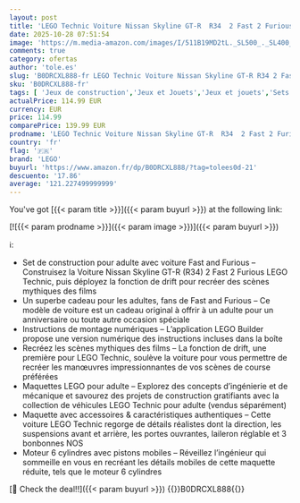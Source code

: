 ```yaml
---
layout: post
title: 'LEGO Technic Voiture Nissan Skyline GT-R  R34  2 Fast 2 Furious - Maquette de Voiture pour Adulte - Fonction Drift  Direction  Suspension & Moteur 6 Cylindres - Cadeau Collector pour Fans 42210'
date: 2025-10-28 07:51:54
image: 'https://m.media-amazon.com/images/I/511B19MD2tL._SL500_._SL400_.jpg'
comments: true
category: ofertas
author: 'tole.es'
slug: 'B0DRCXL888-fr LEGO Technic Voiture Nissan Skyline GT-R R34 2 Fast 2...'
sku: 'B0DRCXL888-fr'
tags: [ 'Jeux de construction','Jeux et Jouets','Jeux et jouets','Sets de jeux de construction','lego','🇫🇷', ]
actualPrice: 114.99 EUR
currency: EUR
price: 114.99
comparePrice: 139.99 EUR
prodname: 'LEGO Technic Voiture Nissan Skyline GT-R  R34  2 Fast 2 Furious - Maquette de Voiture pour Adulte - Fonction Drift  Direction  Suspension & Moteur 6 Cylindres - Cadeau Collector pour Fans 42210'
country: 'fr'
flag: '🇫🇷'
brand: 'LEGO'
buyurl: 'https://www.amazon.fr/dp/B0DRCXL888/?tag=tolees0d-21'
descuento: '17.86'
average: '121.227499999999'
---
```


You've got [{{< param title >}}]({{< param buyurl >}}) at the following link:

[![{{< param prodname >}}]({{< param image >}})]({{< param buyurl >}})

ℹ️:

- Set de construction pour adulte avec voiture Fast and Furious – Construisez la Voiture Nissan Skyline GT-R (R34) 2 Fast 2 Furious LEGO Technic, puis déployez la fonction de drift pour recréer des scènes mythiques des films
- Un superbe cadeau pour les adultes, fans de Fast and Furious – Ce modèle de voiture est un cadeau original à offrir à un adulte pour un anniversaire ou toute autre occasion spéciale
- Instructions de montage numériques – L’application LEGO Builder propose une version numérique des instructions incluses dans la boîte
- Recréez les scènes mythiques des films – La fonction de drift, une première pour LEGO Technic, soulève la voiture pour vous permettre de recréer les manœuvres impressionnantes de vos scènes de course préférées
- Maquettes LEGO pour adulte – Explorez des concepts d’ingénierie et de mécanique et savourez des projets de construction gratifiants avec la collection de véhicules LEGO Technic pour adulte (vendus séparément)
- Maquette avec accessoires & caractéristiques authentiques – Cette voiture LEGO Technic regorge de détails réalistes dont la direction, les suspensions avant et arrière, les portes ouvrantes, laileron réglable et 3 bonbonnes NOS
- Moteur 6 cylindres avec pistons mobiles – Réveillez l’ingénieur qui sommeille en vous en recréant les détails mobiles de cette maquette réduite, tels que le moteur 6 cylindres

[🛒 Check the deal!!]({{< param buyurl >}})
{{<world>}}B0DRCXL888{{</world>}}
